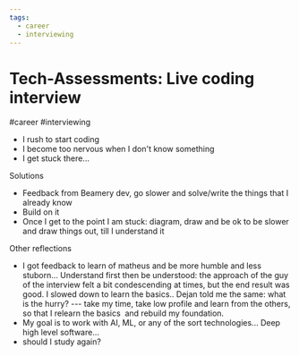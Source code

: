 ```yaml
---
tags:
  - career
  - interviewing
---
```

# Tech-Assessments: Live coding interview
#career #interviewing 



*   I rush to start coding
*   I become too nervous when I don't know something
*   I get stuck there...

  

Solutions

*   Feedback from Beamery dev, go slower and solve/write the things that I already know
*   Build on it
*   Once I get to the point I am stuck: diagram, draw and be ok to be slower and draw things out, till I understand it

  

Other reflections

*   I got feedback to learn of matheus and be more humble and less stuborn... Understand first then be understood: the approach of the guy of the interview felt a bit condescending at times, but the end result was good. I slowed down to learn the basics.. Dejan told me the same: what is the hurry? --- take my time, take low profile and learn from the others, so that I relearn the basics  and rebuild my foundation.
*   My goal is to work with AI, ML, or any of the sort technologies... Deep high level software... 
*   should I study again?

